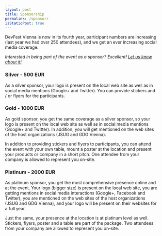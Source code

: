 ```yaml
---
layout: post
title: Sponsorship
permalink: /sponsor/
isStaticPost: true
---
```


DevFest Vienna is now in its fourth year, participant numbers are increasing (last year we had over 250 attendees), and we get an ever increasing social media coverage.

_Interested in being part of the event as a sponsor? Excellent! [Let us know about it!](mailto:team@devfest.at)_

### Silver - 500 EUR ###
As a silver sponsor, your logo is present on the local web site as well as in social media mentions (Google+ and Twitter). 
You can provide stickers and / or flyers for the participants.

### Gold - 1000 EUR ###
As gold sponsor, you get the same coverage as a silver sponsor, so your logo is present on the local web site as well as in social media mentions (Google+ and Twitter).
In addition, you will get mentioned on the web sites of the host organizations (JSUG and GDG Vienna).

In addition to providing stickers and flyers to participants, you can attend the event with your own table, mount a poster at the location and present your products or company in a short pitch. One attendee from your company is allowed to represent you on-site.

### Platinum - 2000 EUR ###
As platinum sponsor, you get the most comprehensive presence online and at the event. Your logo (bigger size) is present on the local web site, you are getting mentions in social media interactions (Google+, Facebook and Twitter), you are mentioned on the web sites of the host organizations (JSUG and GDG Vienna), and your logo will be present on their websites for a full year.

Just the same, your presence at the location is at platinum level as well. Stickers, flyers, poster and a table are part of the package. Two attendees from your company are allowed to represent you on-site.

<img class="img-responsive feature-image" src="{{ site.baseurl }}/img/posts/sponsor.jpg" style="display:none">
